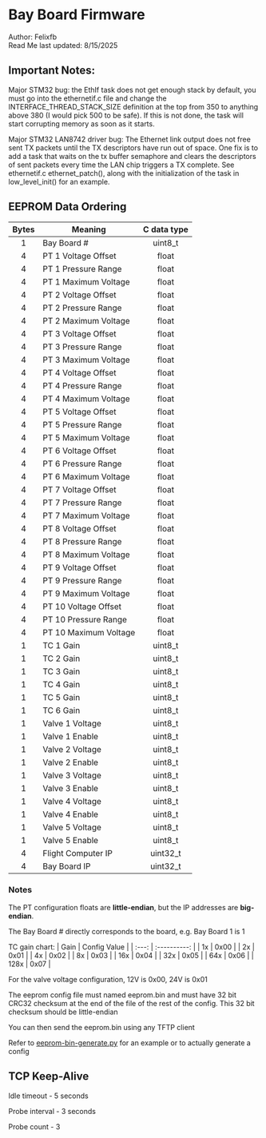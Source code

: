 # Bay Board Firmware
Author: Felixfb </br>
Read Me last updated: 8/15/2025

## Important Notes:
Major STM32 bug: the EthIf task does not get enough stack by default, you must go into the ethernetif.c file and change the INTERFACE_THREAD_STACK_SIZE definition at the top from 350 to anything above 380 (I would pick 500 to be safe). If this is not done, the task will start corrupting memory as soon as it starts.

Major STM32 LAN8742 driver bug: The Ethernet link output does not free sent TX packets until the TX descriptors have run out of space. One fix is to add a task that waits on the tx buffer semaphore and clears the descriptors of sent packets every time the LAN chip triggers a TX complete. See ethernetif.c ethernet_patch(), along with the initialization of the task in low_level_init() for an example.


## EEPROM Data Ordering

| Bytes | Meaning | C data type |
| :-----: | ------- | :-----------: |
| 1 | Bay Board # | uint8_t |
| 4 | PT 1 Voltage Offset | float |
| 4 | PT 1 Pressure Range | float |
| 4 | PT 1 Maximum Voltage | float |
| 4 | PT 2 Voltage Offset | float |
| 4 | PT 2 Pressure Range | float |
| 4 | PT 2 Maximum Voltage | float |
| 4 | PT 3 Voltage Offset | float |
| 4 | PT 3 Pressure Range | float |
| 4 | PT 3 Maximum Voltage | float |
| 4 | PT 4 Voltage Offset | float |
| 4 | PT 4 Pressure Range | float |
| 4 | PT 4 Maximum Voltage | float |
| 4 | PT 5 Voltage Offset | float |
| 4 | PT 5 Pressure Range | float |
| 4 | PT 5 Maximum Voltage | float |
| 4 | PT 6 Voltage Offset | float |
| 4 | PT 6 Pressure Range | float |
| 4 | PT 6 Maximum Voltage | float |
| 4 | PT 7 Voltage Offset | float |
| 4 | PT 7 Pressure Range | float |
| 4 | PT 7 Maximum Voltage | float |
| 4 | PT 8 Voltage Offset | float |
| 4 | PT 8 Pressure Range | float |
| 4 | PT 8 Maximum Voltage | float |
| 4 | PT 9 Voltage Offset | float |
| 4 | PT 9 Pressure Range | float |
| 4 | PT 9 Maximum Voltage | float |
| 4 | PT 10 Voltage Offset | float |
| 4 | PT 10 Pressure Range | float |
| 4 | PT 10 Maximum Voltage | float |
| 1 | TC 1 Gain | uint8_t |
| 1 | TC 2 Gain | uint8_t |
| 1 | TC 3 Gain | uint8_t |
| 1 | TC 4 Gain | uint8_t |
| 1 | TC 5 Gain | uint8_t |
| 1 | TC 6 Gain | uint8_t |
| 1 | Valve 1 Voltage | uint8_t |
| 1 | Valve 1 Enable | uint8_t |
| 1 | Valve 2 Voltage | uint8_t |
| 1 | Valve 2 Enable | uint8_t |
| 1 | Valve 3 Voltage | uint8_t |
| 1 | Valve 3 Enable | uint8_t |
| 1 | Valve 4 Voltage | uint8_t |
| 1 | Valve 4 Enable | uint8_t |
| 1 | Valve 5 Voltage | uint8_t |
| 1 | Valve 5 Enable | uint8_t |
| 4 | Flight Computer IP | uint32_t |
| 4 | Bay Board IP | uint32_t |

### Notes
The PT configuration floats are **little-endian**, but the IP addresses are **big-endian**.

The Bay Board # directly corresponds to the board, e.g. Bay Board 1 is 1

TC gain chart:
| Gain | Config Value |
| :---: | :----------: |
| 1x   | 0x00         |
| 2x   | 0x01         |
| 4x   | 0x02         |
| 8x   | 0x03         |
| 16x   | 0x04         |
| 32x   | 0x05         |
| 64x   | 0x06         |
| 128x   | 0x07         |

For the valve voltage configuration, 12V is 0x00, 24V is 0x01

The eeprom config file must named eeprom.bin and must have 32 bit CRC32 checksum at the end of the file of the rest of the config. This 32 bit checksum should be little-endian

You can then send the eeprom.bin using any TFTP client

Refer to [eeprom-bin-generate.py](eeprom-bin-generate.py) for an example or to actually generate a config

## TCP Keep-Alive

Idle timeout - 5 seconds

Probe interval - 3 seconds

Probe count - 3